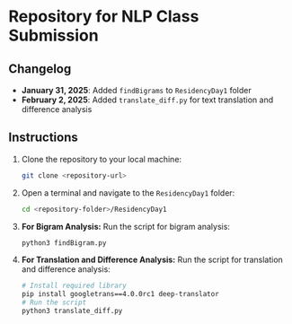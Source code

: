 # Repository for NLP Class Submission

## Changelog

- **January 31, 2025**: Added `findBigrams` to `ResidencyDay1` folder
- **February 2, 2025**: Added `translate_diff.py` for text translation and difference analysis

## Instructions

1. Clone the repository to your local machine:
    ```sh
    git clone <repository-url>
    ```
2. Open a terminal and navigate to the `ResidencyDay1` folder:
    ```sh
    cd <repository-folder>/ResidencyDay1
    ```
3.  **For Bigram Analysis:** Run the script for bigram analysis:
    ```sh
    python3 findBigram.py
    ```
4.  **For Translation and Difference Analysis:** Run the script for translation and difference analysis:
    ```sh
    # Install required library
    pip install googletrans==4.0.0rc1 deep-translator
    # Run the script
    python3 translate_diff.py
    ```